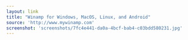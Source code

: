 ```yaml
---
layout: link
title: "Winamp for Windows, MacOS, Linux, and Android"
source: 'http://www.mywinamp.com'
screenshot: 'screenshots/7fc4e441-da0a-4bcf-bab4-c03bdd580231.jpg'
---
```


